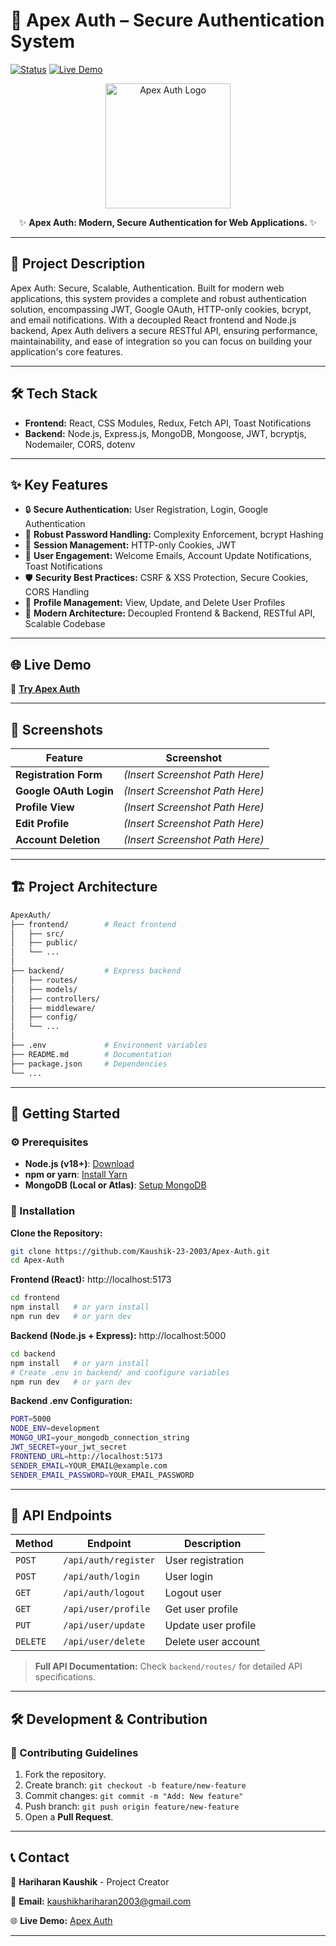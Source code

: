 # 🚀 Apex Auth – Secure Authentication System

[![Status](https://img.shields.io/badge/Status-Active-brightgreen.svg)](https://github.com/your-github-username/your-repo-name)
[![Live Demo](https://img.shields.io/badge/Demo-Live%20Website-success?logo=web)](https://apex-auth-frontend.onrender.com/)

<p align="center">
  <img src="path/to/your/project-logo.png" alt="Apex Auth Logo" width="200">
</p>

<p align="center">
  ✨ <strong>Apex Auth: Modern, Secure Authentication for Web Applications.</strong> ✨
</p>

---

## 📝 Project Description

Apex Auth:  Secure, Scalable, Authentication.  Built for modern web applications, this system provides a complete and robust authentication solution, encompassing JWT, Google OAuth, HTTP-only cookies, bcrypt, and email notifications.  With a decoupled React frontend and Node.js backend, Apex Auth delivers a secure RESTful API, ensuring performance, maintainability, and ease of integration so you can focus on building your application's core features.

---

## 🛠️ Tech Stack

*   **Frontend:** React, CSS Modules, Redux, Fetch API, Toast Notifications
*   **Backend:** Node.js, Express.js, MongoDB, Mongoose, JWT, bcryptjs, Nodemailer, CORS, dotenv

---

## ✨ Key Features

*   🔒 **Secure Authentication:** User Registration, Login, Google Authentication
*   🔑 **Robust Password Handling:** Complexity Enforcement, bcrypt Hashing
*   🍪 **Session Management:** HTTP-only Cookies, JWT
*   📧 **User Engagement:** Welcome Emails, Account Update Notifications, Toast Notifications
*   🛡️ **Security Best Practices:** CSRF & XSS Protection, Secure Cookies, CORS Handling
*   👤 **Profile Management:** View, Update, and Delete User Profiles
*   🚀 **Modern Architecture:** Decoupled Frontend & Backend, RESTful API, Scalable Codebase

---

## 🌐 Live Demo

🔗 **[Try Apex Auth](https://apex-auth-frontend.onrender.com/)**

---

## 📸 Screenshots

| Feature             | Screenshot                                  |
| ------------------- | ------------------------------------------- |
| **Registration Form** |  *(Insert Screenshot Path Here)*          |
| **Google OAuth Login**|  *(Insert Screenshot Path Here)*          |
| **Profile View**      |  *(Insert Screenshot Path Here)*          |
| **Edit Profile**      |  *(Insert Screenshot Path Here)*          |
| **Account Deletion**  |  *(Insert Screenshot Path Here)*          |

---

## 🏗️ Project Architecture

```bash
ApexAuth/
├── frontend/        # React frontend
│   ├── src/
│   ├── public/
│   └── ...
│
├── backend/         # Express backend
│   ├── routes/
│   ├── models/
│   ├── controllers/
│   ├── middleware/
│   ├── config/
│   └── ...
│
├── .env             # Environment variables
├── README.md        # Documentation
├── package.json     # Dependencies
└── ...
```

---

## 🚀 Getting Started

### ⚙️ Prerequisites

*   **Node.js (v18+)**: [Download](https://nodejs.org/)
*   **npm or yarn**: [Install Yarn](https://yarnpkg.com/getting-started/install)
*   **MongoDB (Local or Atlas)**: [Setup MongoDB](https://www.mongodb.com/docs/manual/installation/)

### 🔧 Installation

**Clone the Repository:**

```bash
git clone https://github.com/Kaushik-23-2003/Apex-Auth.git
cd Apex-Auth
```

**Frontend (React):** http://localhost:5173

```bash
cd frontend
npm install   # or yarn install
npm run dev   # or yarn dev
```

**Backend (Node.js + Express):** http://localhost:5000

```bash
cd backend
npm install   # or yarn install
# Create .env in backend/ and configure variables
npm run dev   # or yarn dev
```

**Backend .env Configuration:**

```bash
PORT=5000
NODE_ENV=development
MONGO_URI=your_mongodb_connection_string
JWT_SECRET=your_jwt_secret
FRONTEND_URL=http://localhost:5173
SENDER_EMAIL=YOUR_EMAIL@example.com
SENDER_EMAIL_PASSWORD=YOUR_EMAIL_PASSWORD
```

---

## 🔗 API Endpoints

| Method | Endpoint             | Description             |
| ------ | -------------------- | ----------------------- |
| `POST` | `/api/auth/register` | User registration       |
| `POST` | `/api/auth/login`    | User login              |
| `GET`  | `/api/auth/logout`   | Logout user             |
| `GET`  | `/api/user/profile`  | Get user profile        |
| `PUT`  | `/api/user/update`   | Update user profile     |
| `DELETE`| `/api/user/delete`  | Delete user account     |

> **Full API Documentation:** Check `backend/routes/` for detailed API specifications.

---

## 🛠 Development & Contribution

### 🤝 Contributing Guidelines

1.  Fork the repository.
2.  Create branch: `git checkout -b feature/new-feature`
3.  Commit changes: `git commit -m "Add: New feature"`
4.  Push branch: `git push origin feature/new-feature`
5.  Open a **Pull Request**.

---

## 📞 Contact

👤 **Hariharan Kaushik** - Project Creator

📧 **Email:** kaushikhariharan2003@gmail.com

🌐 **Live Demo:** [Apex Auth](https://apex-auth-frontend.onrender.com/)

---
